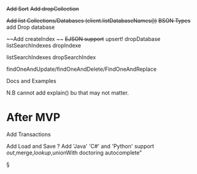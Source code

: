 


~~Add Sort~~
~~Add dropCollection~~


~~Add list Collections/Databases (client.listDatabaseNames())~~
~~BSON Types~~
add Drop database

~~Add createIndex ~~
~~EJSON support~~
upsert!
dropDatabase
listSearchIndexes
dropIndexe

listSearchIndexes
dropSearchIndex

findOneAndUpdate/findOneAndDelete/FindOneAndReplace



Docs and Examples

N.B cannot add explain() bu that may not matter.

After MVP
=====

Add Transactions

Add Load and Save ?
Add 'Java' 'C#' and 'Python' support
$out,$merge,$lookup,$unionWith doctoring
autocomplete"

§